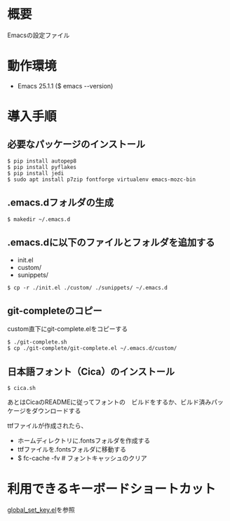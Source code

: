 # 概要

Emacsの設定ファイル

# 動作環境

- Emacs 25.1.1 ($ emacs --version)

# 導入手順

## 必要なパッケージのインストール

```console
$ pip install autopep8
$ pip install pyflakes
$ pip install jedi
$ sudo apt install p7zip fontforge virtualenv emacs-mozc-bin
```

## .emacs.dフォルダの生成

```console
$ makedir ~/.emacs.d
```

## .emacs.dに以下のファイルとフォルダを追加する
- init.el
- custom/
- sunippets/

```console
$ cp -r ./init.el ./custom/ ./sunippets/ ~/.emacs.d
```

## git-completeのコピー

custom直下にgit-complete.elをコピーする

```console
$ ./git-complete.sh
$ cp ./git-complete/git-complete.el ~/.emacs.d/custom/
```

## 日本語フォント（Cica）のインストール

```console
$ cica.sh
```

あとはCicaのREADMEに従ってフォントの　ビルドをするか、ビルド済みパッケージをダウンロードする

ttfファイルが作成されたら、

- ホームディレクトリに.fontsフォルダを作成する
- ttfファイルを.fontsフォルダに移動する
- $ fc-cache -fv # フォントキャッシュのクリア


# 利用できるキーボードショートカット


[global_set_key.el](https://github.com/ka10ryu1/Emacs/blob/master/custom/global_set_key.el)を参照
